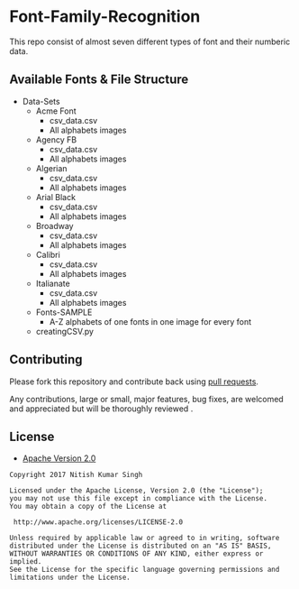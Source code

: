 # Font-Family-Recognition

This repo consist of almost seven different types of font and their numberic data.
             
## Available Fonts & File Structure

* Data-Sets
    * Acme Font
        * csv_data.csv
        * All alphabets images
    * Agency FB
        * csv_data.csv
        * All alphabets images
    * Algerian
        * csv_data.csv
        * All alphabets images
    * Arial Black
        * csv_data.csv
        * All alphabets images
    * Broadway
        * csv_data.csv
        * All alphabets images
    * Calibri
        * csv_data.csv
        * All alphabets images
    * Italianate
        * csv_data.csv
        * All alphabets images
    * Fonts-SAMPLE
        * A-Z alphabets of one fonts in one image for every font
    * creatingCSV.py

## Contributing

Please fork this repository and contribute back using
[pull requests](https://github.com/nitishk72/Font-Family-Recognition/pulls).

Any contributions, large or small, major features, bug fixes, are welcomed and appreciated
but will be thoroughly reviewed .

## License

* [Apache Version 2.0](http://www.apache.org/licenses/LICENSE-2.0.html)

```
Copyright 2017 Nitish Kumar Singh

Licensed under the Apache License, Version 2.0 (the "License");
you may not use this file except in compliance with the License.
You may obtain a copy of the License at

 http://www.apache.org/licenses/LICENSE-2.0

Unless required by applicable law or agreed to in writing, software
distributed under the License is distributed on an "AS IS" BASIS,
WITHOUT WARRANTIES OR CONDITIONS OF ANY KIND, either express or implied.
See the License for the specific language governing permissions and
limitations under the License.
